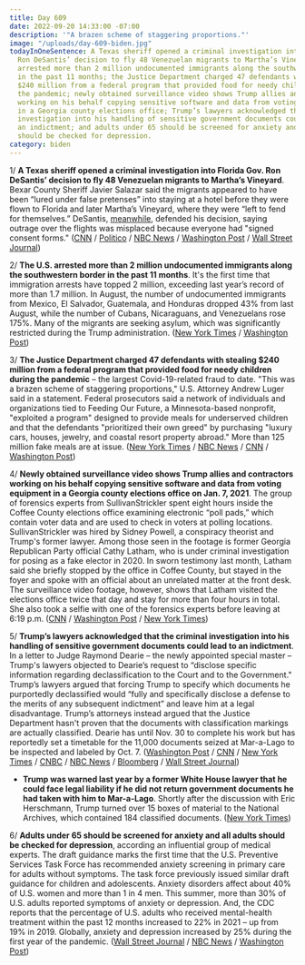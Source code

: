 ```yaml
---
title: Day 609
date: 2022-09-20 14:33:00 -07:00
description: '"A brazen scheme of staggering proportions."'
image: "/uploads/day-609-biden.jpg"
todayInOneSentence: A Texas sheriff opened a criminal investigation into Florida Gov.
  Ron DeSantis’ decision to fly 48 Venezuelan migrants to Martha’s Vineyard; the U.S.
  arrested more than 2 million undocumented immigrants along the southwestern border
  in the past 11 months; the Justice Department charged 47 defendants with stealing
  $240 million from a federal program that provided food for needy children during
  the pandemic; newly obtained surveillance video shows Trump allies and contractors
  working on his behalf copying sensitive software and data from voting equipment
  in a Georgia county elections office; Trump’s lawyers acknowledged that the criminal
  investigation into his handling of sensitive government documents could lead to
  an indictment; and adults under 65 should be screened for anxiety and all adults
  should be checked for depression.
category: biden
---
```


1/ **A Texas sheriff opened a criminal investigation into Florida Gov. Ron DeSantis’ decision to fly 48 Venezuelan migrants to Martha’s Vineyard**. Bexar County Sheriff Javier Salazar said the migrants appeared to have been “lured under false pretenses” into staying at a hotel before they were flown to Florida and later Martha’s Vineyard, where they were “left to fend for themselves.” DeSantis, [meanwhile](https://www.npr.org/2022/09/19/1123975684/texas-sheriff-criminal-investigation-desantis-migrant-flight-marthas-vineyard), defended his decision, saying outrage over the flights was misplaced because everyone had "signed consent forms." ([CNN](https://www.cnn.com/2022/09/19/us/bexar-county-texas-migrant-investigation/index.html) / [Politico](https://www.politico.com/news/2022/09/19/desantis-immigrants-marthas-vineyard-00057639) / [NBC News](https://www.nbcnews.com/news/latino/texas-sheriff-opens-criminal-investigation-marthas-vineyard-migrant-tr-rcna48411) / [Washington Post](https://www.washingtonpost.com/nation/2022/09/19/desantis-migrant-flights-texas-sheriff/) / [Wall Street Journal](https://www.wsj.com/articles/texas-sheriff-investigates-migrant-relocation-to-marthas-vineyard-11663689981?mod=hp_listc_pos1))

2/ **The U.S. arrested more than 2 million undocumented immigrants along the southwestern border in the past 11 months**. It's the first time that immigration arrests have topped 2 million, exceeding last year’s record of more than 1.7 million. In August, the number of undocumented immigrants from Mexico, El Salvador, Guatemala, and Honduras dropped 43% from last August, while the number of Cubans, Nicaraguans, and Venezuelans rose 175%. Many of the migrants are seeking asylum, which was significantly restricted during the Trump administration. ([New York Times](https://www.nytimes.com/2022/09/19/us/politics/us-border-arrests.html) / [Washington Post](https://www.washingtonpost.com/national-security/2022/09/19/us-border-patrol-arrests/))

3/ **The Justice Department charged 47 defendants with stealing $240 million from a federal program that provided food for needy children during the pandemic** – the largest Covid-19-related fraud to date. "This was a brazen scheme of staggering proportions," U.S. Attorney Andrew Luger said in a statement. Federal prosecutors said a network of individuals and organizations tied to Feeding Our Future, a Minnesota-based nonprofit, "exploited a program" designed to provide meals for underserved children and that the defendants "prioritized their own greed" by purchasing "luxury cars, houses, jewelry, and coastal resort property abroad." More than 125 million fake meals are at issue. ([New York Times](https://www.nytimes.com/2022/09/20/us/politics/pandemic-aid-fraud-minnesota.html) / [NBC News](https://www.nbcnews.com/news/feds-accuse-47-people-stealing-cash-meant-help-feed-needy-kids-stagger-rcna48558) / [CNN](https://www.cnn.com/2022/09/20/politics/doj-minnesota-covid-fraud-scheme-feeding-our-future/index.html) / [Washington Post](https://www.washingtonpost.com/business/2022/09/20/pandemic-fraud-food-children-doj/))

4/ **Newly obtained surveillance video shows Trump allies and contractors working on his behalf copying sensitive software and data from voting equipment in a Georgia county elections office on Jan. 7, 2021**. The group of forensics experts from SullivanStrickler spent eight hours inside the Coffee County elections office examining electronic “poll pads,” which contain voter data and are used to check in voters at polling locations. SullivanStrickler was hired by Sidney Powell, a conspiracy theorist and Trump's former lawyer. Among those seen in the footage is former Georgia Republican Party official Cathy Latham, who is under criminal investigation for posing as a fake elector in 2020. In sworn testimony last month, Latham said she briefly stopped by the office in Coffee County, but stayed in the foyer and spoke with an official about an unrelated matter at the front desk. The surveillance video footage, however, shows that Latham visited the elections office twice that day and stay for more than four hours in total. She also took a selfie with one of the forensics experts before leaving at 6:19 p.m. ([CNN](https://www.cnn.com/2022/09/20/politics/surveillance-footage-coffee-county-georgia-fake-trump-elector/index.html) / [Washington Post](https://www.washingtonpost.com/investigations/2022/09/20/coffee-county-georgia-cathy-latham/) / [New York Times](https://www.nytimes.com/2022/09/20/us/trump-election-coffee-county-georgia.html))

5/ **Trump’s lawyers acknowledged that the criminal investigation into his handling of sensitive government documents could lead to an indictment**. In a letter to Judge Raymond Dearie – the newly appointed special master – Trump's lawyers objected to Dearie’s request to “disclose specific information regarding declassification to the Court and to the Government." Trump’s lawyers argued that forcing Trump to specify which documents he purportedly declassified would “fully and specifically disclose a defense to the merits of any subsequent indictment” and leave him at a legal disadvantage. Trump’s attorneys instead argued that the Justice Department hasn't proven that the documents with classification markings are actually classified. Dearie has until Nov. 30 to complete his work but has reportedly set a timetable for the 11,000 documents seized at Mar-a-Lago to be inspected and labeled by Oct. 7. ([Washington Post](https://www.washingtonpost.com/national-security/2022/09/19/trump-dearie-special-master/) / [CNN](https://www.cnn.com/2022/09/19/politics/special-master-review-justice-department-trump-mar-a-lago-documents/index.html) / [New York Times](https://www.nytimes.com/2022/09/20/us/politics/trump-declassification-documents.html?action=click&module=Well&pgtype=Homepage&section=US%20News) / [CNBC](https://www.cnbc.com/2022/09/20/trump-mar-a-lago-raid-trump-urges-court-to-reject-doj-bid-to-review-docs.html) / [NBC News](https://www.nbcnews.com/politics/donald-trump/trump-attorneys-dont-want-disclose-mar-lago-documents-claims-declassif-rcna48461) / [Bloomberg](https://www.bloomberg.com/news/articles/2022-09-20/trump-urges-appeals-court-to-keep-classified-documents-from-doj?srnd=premium&sref=MIBMEEoj) / [Wall Street Journal](https://www.wsj.com/articles/special-master-in-trump-mar-a-lago-case-to-hold-first-public-hearing-11663674341?mod=hp_listc_pos3))

* **Trump was warned last year by a former White House lawyer that he could face legal liability if he did not return government documents he had taken with him to Mar-a-Lago**. Shortly after the discussion with Eric Herschmann, Trump turned over 15 boxes of material to the National Archives, which contained 184 classified documents. ([New York Times](https://www.nytimes.com/2022/09/19/us/politics/trump-herschmann-documents.html))

6/ **Adults under 65 should be screened for anxiety and all adults should be checked for depression**, according an influential group of medical experts. The draft guidance marks the first time that the U.S. Preventive Services Task Force has recommended anxiety screening in primary care for adults without symptoms. The task force previously issued similar draft guidance for children and adolescents. Anxiety disorders affect about 40% of U.S. women and more than 1 in 4 men. This summer, more than 30% of U.S. adults reported symptoms of anxiety or depression. And, the CDC reports that the percentage of U.S. adults who received mental-health treatment within the past 12 months increased to 22% in 2021 – up from 19% in 2019. Globally, anxiety and depression increased by 25% during the first year of the pandemic. ([Wall Street Journal](https://www.wsj.com/articles/most-adults-should-be-screened-for-anxiety-u-s-panel-recommends-11663686000) / [NBC News](https://www.nbcnews.com/health/mental-health/us-adults-get-routine-anxiety-screening-panel-says-rcna48568) / [Washington Post](https://www.washingtonpost.com/wellness/2022/09/20/mental-health-anxiety-screening/))